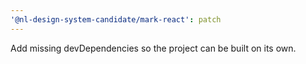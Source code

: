 ```yaml
---
'@nl-design-system-candidate/mark-react': patch
---
```


Add missing devDependencies so the project can be built on its own.

